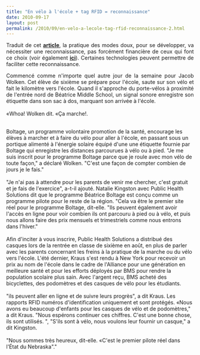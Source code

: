 ```yaml
---
title: "En vélo à l'école + tag RFID = reconnaissance"
date: 2010-09-17
layout: post
permalink: /2010/09/en-velo-a-lecole-tag-rfid-reconnaissance-2.html
---
```


<p style="text-align: justify">Traduit de cet <strong><a href="http://www.beatricedailysun.com/news/local/article_9a6f208e-c140-11df-bfa8-001cc4c03286.html?mode=story" target="_blank">article</a></strong>, la pratique des modes doux, pour se développer, va nécessiter une reconnaissance, pas forcément financière de ceux qui font ce choix (voir également <strong><a href="/2009/12/philips-directlife-le-lien-activite-physique-sante.html" target="_blank">ici</a></strong>). Certaines technologies peuvent permettre de faciliter cette reconnaissance.</p> <p style="text-align: justify">Commencé comme n'importe quel autre jour de la semaine pour Jacob Wolken. Cet élève de sixième se prépare pour l'école, saute sur son vélo et fait le kilomètre vers l'école. Quand il s'approche du porte-vélos à proximité de l'entrée nord de Béatrice Middle School, un signal sonore enregistre son étiquette dans son sac à dos, marquant son arrivée à l'école.<br /><br />«Whoa! Wolken dit. «Ça marche!.</p> <p style=""text-align: justify""> </p>  <!--more-->  <br />Boltage, un programme volontaire promotion de la santé, encourage les élèves à marcher et à faire du vélo pour aller à l'école, en passant sous un portique alimenté à l'énergie solaire équipé d'une une étiquette fournie par Boltage qui enregistre les distances parcourues à vélo ou à pied. "Je me suis inscrit pour le programme Boltage parce que je roule avec mon vélo de toute façon," a déclaré Wolken. "C'est une façon de compter combien de jours je le fais."<br /><br />"Je n'ai pas à attendre pour les parents de venir me chercher, c'est gratuit et je fais de l'exercice", a-t-il ajouté. Natalie Kingston avec Public Health Solutions dit que le programme Béatrice Boltage est conçu comme un programme pilote pour le reste de la région. "Cela va être le premier site réel pour le programme Boltage, dit-elle. "Ils peuvent également avoir l'accès en ligne pour voir combien ils ont parcouru à pied ou à vélo, et puis nous allons faire des prix mensuels et trimestriels comme nous entrons dans l'hiver."<br /><br />Afin d'inciter à vous inscrire, Public Health Solutions a distribué des casques lors de la rentrée en classe de sixième en août, en plus de parler avec les parents concernant les freins à la pratique de la marche ou du vélo vers l'école. L'été dernier, Kraus s'est rendu à New York pour recevoir un prix au nom de l'école dans le cadre de l'Alliance pour une génération en meilleure santé et pour les efforts déployés par BMS pour rendre la population scolaire plus sain. Avec l'argent reçu, BMS acheté des bicyclettes, des podomètres et des casques de vélo pour les étudiants.<br /><br />"ils peuvent aller en ligne et de suivre leurs progrès", a dit Kraus. Les rapports RFID numéros d'identification uniquement et sont protégés. «Nous avons eu beaucoup d'enfants pour les casques de vélo et de podomètres," a dit Kraus. "Nous espérons continuer ces chiffres. C'est une bonne chose, ils sont utilisés. ", "S'ils sont à vélo, nous voulons leur fournir un casque," a dit Kingston.<br /><br />"Nous sommes très heureux, dit-elle. «C'est le premier pilote réel dans l'État du Nebraska"."